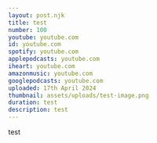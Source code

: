 ```yaml
---
layout: post.njk
title: test
number: 100
youtube: youtube.com
id: youtube.com
spotify: youtube.com
applepodcasts: youtube.com
iheart: youtube.com
amazonmusic: youtube.com
googlepodcasts: youtube.com
uploaded: 17th April 2024
thumbnail: assets/uploads/test-image.png
duration: test
description: test
---
```

t﻿est
